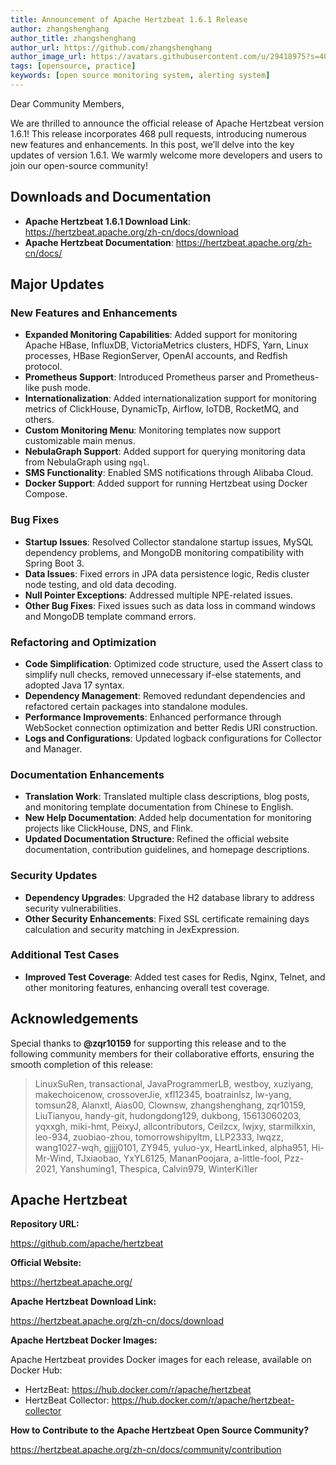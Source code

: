 ```yaml
---
title: Announcement of Apache Hertzbeat 1.6.1 Release
author: zhangshenghang
author_title: zhangshenghang
author_url: https://github.com/zhangshenghang
author_image_url: https://avatars.githubusercontent.com/u/29418975?s=400&v=4
tags: [opensource, practice]
keywords: [open source monitoring system, alerting system]
---
```


Dear Community Members,

We are thrilled to announce the official release of Apache Hertzbeat version 1.6.1! This release incorporates 468 pull requests, introducing numerous new features and enhancements. In this post, we’ll delve into the key updates of version 1.6.1. We warmly welcome more developers and users to join our open-source community!

## Downloads and Documentation

- **Apache Hertzbeat 1.6.1 Download Link**: <https://hertzbeat.apache.org/zh-cn/docs/download>
- **Apache Hertzbeat Documentation**: <https://hertzbeat.apache.org/zh-cn/docs/>

## Major Updates

### New Features and Enhancements

- **Expanded Monitoring Capabilities**: Added support for monitoring Apache HBase, InfluxDB, VictoriaMetrics clusters, HDFS, Yarn, Linux processes, HBase RegionServer, OpenAI accounts, and Redfish protocol.
- **Prometheus Support**: Introduced Prometheus parser and Prometheus-like push mode.
- **Internationalization**: Added internationalization support for monitoring metrics of ClickHouse, DynamicTp, Airflow, IoTDB, RocketMQ, and others.
- **Custom Monitoring Menu**: Monitoring templates now support customizable main menus.
- **NebulaGraph Support**: Added support for querying monitoring data from NebulaGraph using `ngql`.
- **SMS Functionality**: Enabled SMS notifications through Alibaba Cloud.
- **Docker Support**: Added support for running Hertzbeat using Docker Compose.

### Bug Fixes

- **Startup Issues**: Resolved Collector standalone startup issues, MySQL dependency problems, and MongoDB monitoring compatibility with Spring Boot 3.
- **Data Issues**: Fixed errors in JPA data persistence logic, Redis cluster node testing, and old data decoding.
- **Null Pointer Exceptions**: Addressed multiple NPE-related issues.
- **Other Bug Fixes**: Fixed issues such as data loss in command windows and MongoDB template command errors.

### Refactoring and Optimization

- **Code Simplification**: Optimized code structure, used the Assert class to simplify null checks, removed unnecessary if-else statements, and adopted Java 17 syntax.
- **Dependency Management**: Removed redundant dependencies and refactored certain packages into standalone modules.
- **Performance Improvements**: Enhanced performance through WebSocket connection optimization and better Redis URI construction.
- **Logs and Configurations**: Updated logback configurations for Collector and Manager.

### Documentation Enhancements

- **Translation Work**: Translated multiple class descriptions, blog posts, and monitoring template documentation from Chinese to English.
- **New Help Documentation**: Added help documentation for monitoring projects like ClickHouse, DNS, and Flink.
- **Updated Documentation Structure**: Refined the official website documentation, contribution guidelines, and homepage descriptions.

### Security Updates

- **Dependency Upgrades**: Upgraded the H2 database library to address security vulnerabilities.
- **Other Security Enhancements**: Fixed SSL certificate remaining days calculation and security matching in JexExpression.

### Additional Test Cases

- **Improved Test Coverage**: Added test cases for Redis, Nginx, Telnet, and other monitoring features, enhancing overall test coverage.

## Acknowledgements

Special thanks to **@zqr10159** for supporting this release and to the following community members for their collaborative efforts, ensuring the smooth completion of this release:

> LinuxSuRen, transactional, JavaProgrammerLB, westboy, xuziyang, makechoicenow, crossoverJie, xfl12345, boatrainlsz, lw-yang, tomsun28, Alanxtl, Aias00, Clownsw, zhangshenghang, zqr10159, LiuTianyou, handy-git, hudongdong129, dukbong, 15613060203, yqxxgh, miki-hmt, PeixyJ, allcontributors, Ceilzcx, lwjxy, starmilkxin, leo-934, zuobiao-zhou, tomorrowshipyltm, LLP2333, lwqzz, wang1027-wqh, gjjjj0101, ZY945, yuluo-yx, HeartLinked, alpha951, Hi-Mr-Wind, TJxiaobao, YxYL6125, MananPoojara, a-little-fool, Pzz-2021, Yanshuming1, Thespica, Calvin979, WinterKi1ler
>

## Apache Hertzbeat

**Repository URL:**

<https://github.com/apache/hertzbeat>

**Official Website:**

<https://hertzbeat.apache.org/>

**Apache Hertzbeat Download Link:**

<https://hertzbeat.apache.org/zh-cn/docs/download>

**Apache Hertzbeat Docker Images:**

Apache Hertzbeat provides Docker images for each release, available on Docker Hub:

- HertzBeat: <https://hub.docker.com/r/apache/hertzbeat>
- HertzBeat Collector: <https://hub.docker.com/r/apache/hertzbeat-collector>

**How to Contribute to the Apache Hertzbeat Open Source Community?**

<https://hertzbeat.apache.org/zh-cn/docs/community/contribution>

